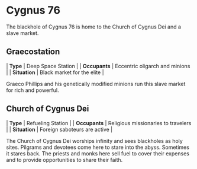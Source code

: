 # Cygnus 76

The blackhole of Cygnus 76 is home to the Church of Cygnus Dei and a slave market.

## Graecostation

| **Type**      | Deep Space Station             |
| **Occupants** | Eccentric oligarch and minions |
| **Situation** | Black market for the elite     |

Graeco Phillips and his genetically modified minions run this slave market for rich and powerful.

## Church of Cygnus Dei

| **Type**      | Refueling Station                   |
| **Occupants** | Religious missionaries to travelers |
| **Situation** | Foreign saboteurs are active        |

The Church of Cygnus Dei worships infinity and sees blackholes as holy sites. Pilgrams and devotees come here to stare into the abyss. Sometimes it stares back. The priests and monks here sell fuel to cover their expenses and to provide opportunities to share their faith.
